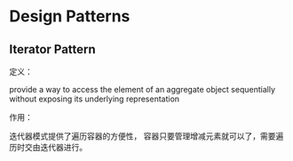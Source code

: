 # Design Patterns

## Iterator Pattern 

定义：

provide a way to access the element of an aggregate object sequentially without exposing its underlying representation

作用：

迭代器模式提供了遍历容器的方便性， 容器只要管理增减元素就可以了，需要遍历时交由迭代器进行。

